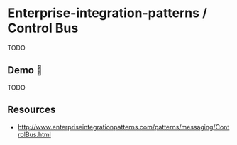 # Enterprise-integration-patterns / Control Bus

TODO

## Demo 🎉

TODO

## Resources

* <http://www.enterpriseintegrationpatterns.com/patterns/messaging/ControlBus.html>
